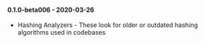 #### 0.1.0-beta006 - 2020-03-26
* Hashing Analyzers - These look for older or outdated hashing algorithms used in codebases
